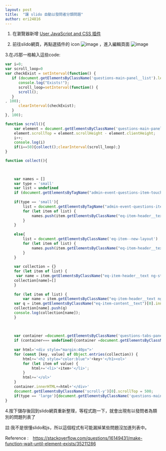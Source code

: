 ```yaml
---
layout: post
title:  "讓 slido 自動以發問者分類問題"
author: eri24816
---
```


1. 在瀏覽器新增 [User JavaScript and CSS 插件](https://chrome.google.com/webstore/detail/user-javascript-and-css/nbhcbdghjpllgmfilhnhkllmkecfmpld)

2. 前往slido網頁，再點選插件的 icon
![image](https://user-images.githubusercontent.com/30017117/141415087-d7a94fd2-8bd1-4e6d-bc87-e1292b75cedf.png)
，進入編輯頁面
![image](https://user-images.githubusercontent.com/30017117/141417465-18f9354a-986f-4ff2-8d5b-23129f48309a.png)

3.在JS那一格輸入這些code:

```js
var i=0;
var scroll_loop=0
var checkExist = setInterval(function() {
   if (document.getElementsByClassName('questions-main-panel__list').length) {
      console.log("Exists!");
      scroll_loop=setInterval(function() {
      scroll();
   }
, 100);
      clearInterval(checkExist);
   }
}, 100);

function scroll(){
	var element = document.getElementsByClassName('questions-main-panel__list')[document.getElementsByClassName('questions-main-panel__list').length-1];
	element.scrollTop = element.scrollHeight - element.clientHeight;
	i++;
	console.log(i)
	if(i==50){collect();clearInterval(scroll_loop);}
}

function collect(){

	
	
	var names = []
	var type = 'small'
	var list = undefined
	if (document.getElementsByTagName("admin-event-questions-item-touch").length == 0){type='large'}
	
	if(type == 'small'){
		list = document.getElementsByTagName("admin-event-questions-item-touch")
		for (let item of list) {
		    names.push(item.getElementsByClassName("eq-item-header__text ng-star-inserted")[0].innerText);
		}
	}
	
	else{
		list = document.getElementsByClassName('eq-item--new-layout')
		for (let item of list) {
		    names.push(item.getElementsByClassName("eq-item-header__text ng-star-inserted")[0].innerText);
		}
	}
	
	var collection = {}
	for (let item of list) {
	 var name = item.getElementsByClassName("eq-item-header__text ng-star-inserted")[0].innerText;
	collection[name]=[]
	}
	
	for (let item of list) {
	    var name = item.getElementsByClassName("eq-item-header__text ng-star-inserted")[0].innerText;
	var q = item.getElementsByClassName("eq-item-content__text")[0].innerText
	collection[name].push(q)
	console.log(collection[name]);
	}
	
	
	
	var container =document.getElementsByClassName('questions-tabs-panel')[0];
	if (container=== undefined){container =document.getElementsByClassName('flex-auto relative scroll-y')[0] ;}
	
	var html='<div style="margin:40px">'
	for (const [key, value] of Object.entries(collection)) {
		html+='<h2 style="color:blue">'+key+'</h1><ol>'
		for (let item of value) {
			html+='<li>'+item+'</li>';
		}
		html+='</ol>'
	}
	container.innerHTML+=html+'</div>'
	document.getElementsByClassName('scroll-y')[0].scrollTop = 500;
	if(type == 'large'){document.getElementsByClassName('questions-main-panel__wrapper')[0].remove();}
}
```

4.按下儲存後回到slido網頁重新整理，等程式跑一下，就會出現有以發問者為類別的問題列表了

註:我不是很懂slido和js，所以這個程式有可能漏掉某些問題沒加進列表中。

Reference :　https://stackoverflow.com/questions/16149431/make-function-wait-until-element-exists/35211286
